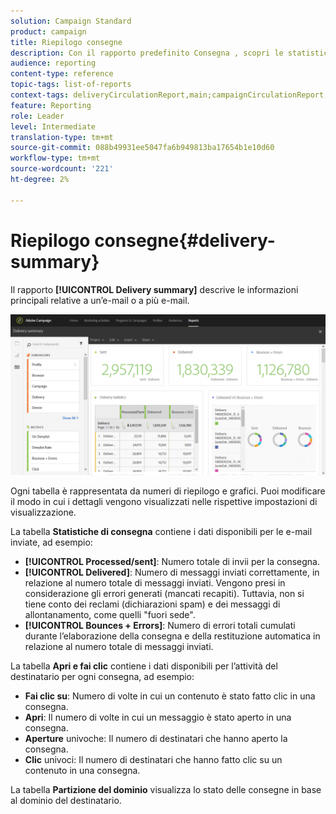 ```yaml
---
solution: Campaign Standard
product: campaign
title: Riepilogo consegne
description: Con il rapporto predefinito Consegna , scopri le statistiche sulle consegne, ad esempio il numero di invii, mancati recapiti e aperture.
audience: reporting
content-type: reference
topic-tags: list-of-reports
context-tags: deliveryCirculationReport,main;campaignCirculationReport,main;programCirculationReport,main
feature: Reporting
role: Leader
level: Intermediate
translation-type: tm+mt
source-git-commit: 088b49931ee5047fa6b949813ba17654b1e10d60
workflow-type: tm+mt
source-wordcount: '221'
ht-degree: 2%

---
```



# Riepilogo consegne{#delivery-summary}

Il rapporto **[!UICONTROL Delivery summary]** descrive le informazioni principali relative a un’e-mail o a più e-mail.

![](assets/campaign_reports_1.png)

Ogni tabella è rappresentata da numeri di riepilogo e grafici. Puoi modificare il modo in cui i dettagli vengono visualizzati nelle rispettive impostazioni di visualizzazione.

La tabella **Statistiche di consegna** contiene i dati disponibili per le e-mail inviate, ad esempio:

* **[!UICONTROL Processed/sent]**: Numero totale di invii per la consegna.
* **[!UICONTROL Delivered]**: Numero di messaggi inviati correttamente, in relazione al numero totale di messaggi inviati. Vengono presi in considerazione gli errori generati (mancati recapiti). Tuttavia, non si tiene conto dei reclami (dichiarazioni spam) e dei messaggi di allontanamento, come quelli &quot;fuori sede&quot;.
* **[!UICONTROL Bounces + Errors]**: Numero di errori totali cumulati durante l’elaborazione della consegna e della restituzione automatica in relazione al numero totale di messaggi inviati.

La tabella **Apri e fai clic** contiene i dati disponibili per l’attività del destinatario per ogni consegna, ad esempio:

* **Fai clic su**: Numero di volte in cui un contenuto è stato fatto clic in una consegna.
* **Apri**: Il numero di volte in cui un messaggio è stato aperto in una consegna.
* **Aperture** univoche: Il numero di destinatari che hanno aperto la consegna.
* **Clic** univoci: Il numero di destinatari che hanno fatto clic su un contenuto in una consegna.

La tabella **Partizione del dominio** visualizza lo stato delle consegne in base al dominio del destinatario.
